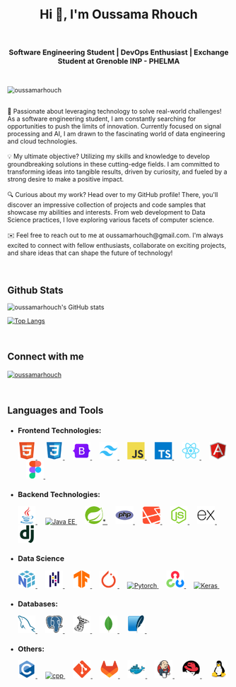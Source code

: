 <h1 align="center">Hi 👋, I'm Oussama Rhouch</h1><br/>
<h3 align="center">Software Engineering Student | DevOps Enthusiast | Exchange Student at Grenoble INP - PHELMA</h3><br/>
<p align="left"> <img src="https://komarev.com/ghpvc/?username=oussamarhouchh&label=Profile%20views&color=e42a28&style=flat" alt="oussamarhouch" /> </p><br/>
🚀 Passionate about leveraging technology to solve real-world challenges! As a software engineering student, I am constantly searching for opportunities to push the limits of innovation. Currently focused on signal processing and AI, I am drawn to the fascinating world of data engineering and cloud technologies.
<br/><br/>
💡 My ultimate objective? Utilizing my skills and knowledge to develop groundbreaking solutions in these cutting-edge fields. I am committed to transforming ideas into tangible results, driven by curiosity, and fueled by a strong desire to make a positive impact.<br/><br/>
🔍 Curious about my work? Head over to my GitHub profile! There, you'll discover an impressive collection of projects and code samples that showcase my abilities and interests. From web development to Data Science practices, I love exploring various facets of computer science.<br/><br/>
✉️ Feel free to reach out to me at oussamarhouch@gmail.com. I'm always excited to connect with fellow enthusiasts, collaborate on exciting projects, and share ideas that can shape the future of technology!<br/>
<br><br/>
<h2 align="left">Github Stats</h2>
<p>
   
![oussamarhouch's GitHub stats](https://github-readme-stats.vercel.app/api/?username=oussamarhouch&show_icons=true&title_color=fff&icon_color=79ff97&text_color=9f9f9f&bg_color=151515)

[![Top Langs](https://github-readme-stats.vercel.app/api/top-langs/?username=oussamarhouch&layout=compact&langs_count=8&title_color=fff&text_color=aaaaaa&bg_color=050505)](https://github.com/anuraghazra/github-readme-stats)
 
</p>
<br>
<h2 align="left">Connect with me</h2>
<p align="left">
   <a href="https://www.linkedin.com/in/oussamarhouch/" target="_blank"><img align="center" src="https://raw.githubusercontent.com/rahuldkjain/github-profile-readme-generator/master/src/images/icons/Social/linked-in-alt.svg" alt="oussamarhouch" height="30" width="40" /></a>
   &emsp;
</p>
<br>
<h2 align="left">Languages and Tools</h2>
<ul>
   <li>
      <h3 align="left">Frontend Technologies:</h3>
      <div>
         <a href="https://www.w3.org/html/" target="_blank">
         <img src="https://raw.githubusercontent.com/devicons/devicon/master/icons/html5/html5-original.svg" alt="html5" width="40" height="40"/>
         </a>
         &emsp;
         <a href="https://www.w3schools.com/css/" target="_blank">
         <img src="https://raw.githubusercontent.com/devicons/devicon/master/icons/css3/css3-original.svg" alt="css3" width="40" height="40"/>
         </a>
         &emsp;
         <a href="https://getbootstrap.com" target="_blank">
         <img src="https://raw.githubusercontent.com/devicons/devicon/master/icons/bootstrap/bootstrap-original.svg" alt="bootstrap" width="40" height="40"/>
         </a>
         &emsp;
         <a href="https://tailwindcss.com/" target="_blank">
         <img src="https://raw.githubusercontent.com/devicons/devicon/master/icons/tailwindcss/tailwindcss-plain.svg" alt="tailwind" width="40" height="40"/>
         </a>
         &emsp;
         <a href="https://developer.mozilla.org/en-US/docs/Web/JavaScript" target="_blank">
         <img src="https://raw.githubusercontent.com/devicons/devicon/master/icons/javascript/javascript-original.svg" alt="javascript" width="40" height="40"/>
         </a>
         &emsp;
         <a href="https://www.typescriptlang.org/" target="_blank">
         <img src="https://raw.githubusercontent.com/devicons/devicon/master/icons/typescript/typescript-original.svg" alt="typescript" width="40" height="40"/>
         </a>
         &emsp;
         <a href="https://reactjs.org/" target="_blank">
         <img src="https://raw.githubusercontent.com/devicons/devicon/master/icons/react/react-original.svg" alt="react" width="40" height="40"/>
         </a>
         &emsp;
         <a href="https://angular.io/" target="_blank">
         <img src="https://raw.githubusercontent.com/devicons/devicon/master/icons/angularjs/angularjs-original.svg" alt="angular" width="40" height="40"/>
         </a>
         &emsp;
         <a href="https://www.figma.com/" target="_blank">
         <img src="https://raw.githubusercontent.com/devicons/devicon/master/icons/figma/figma-original.svg" alt="figma" width="40" height="40"/>
         </a>
         &emsp;
      </div>
   </li>
   <li>
      <h3>Backend Technologies:</h3>
      <div>
         <a href="https://docs.oracle.com/en/java/" target="_blank">
         <img src="https://raw.githubusercontent.com/devicons/devicon/master/icons/java/java-original.svg" alt="java" width="40" height="40"/>
         </a>
         &emsp;
         <a href="https://jakarta.ee/" target="_blank">
         <img src="https://jakarta.ee/images/jakarta/jakarta-ee-logo-color.svg" alt="Java EE" width="100" height="30"/>
         </a>
         &emsp;
         <a href="https://spring.io/" target="_blank">
         <img src="https://raw.githubusercontent.com/devicons/devicon/master/icons/spring/spring-original.svg" alt="spring" width="40" height="40"/>*
         </a>
         &emsp;
         <a href="https://www.php.net" target="_blank">
         <img src="https://raw.githubusercontent.com/devicons/devicon/master/icons/php/php-original.svg" alt="php" width="40" height="40"/>
         </a>
         &emsp;
         <a href="https://laravel.com/" target="_blank">
         <img src="https://raw.githubusercontent.com/devicons/devicon/master/icons/laravel/laravel-plain.svg" alt="laravel" width="40" height="40"/>
         </a>
         &emsp;
         <a href="https://nodejs.org/" target="_blank">
         <img src="https://raw.githubusercontent.com/devicons/devicon/master/icons/nodejs/nodejs-original.svg" alt="nodejs" width="40" height="40"/>
         </a>
         &emsp;
         <a href="https://expressjs.com/" target="_blank">
         <img src="https://raw.githubusercontent.com/devicons/devicon/master/icons/express/express-original.svg" alt="express" width="40" height="40"/>
         </a>
         &emsp;
         <a href="https://www.djangoproject.com/" target="_blank">
         <img src="https://raw.githubusercontent.com/devicons/devicon/master/icons/django/django-plain.svg" alt="django" width="40" height="40"/>
         </a>
      </div>
   </li>
   <li>
      <h3>Data Science</h3>
      <div>
         <a href="https://numpy.org/" target="_blank">
         <img src="https://raw.githubusercontent.com/devicons/devicon/master/icons/numpy/numpy-original.svg" alt="Numpy" width="40" height="40"/>
         </a>
         &emsp;
         <a href="https://pandas.pydata.org/" target="_blank">
         <img src="https://raw.githubusercontent.com/devicons/devicon/master/icons/pandas/pandas-original.svg" alt="Pandas" width="40" height="40"/>
         </a>
         &emsp;
         <a href="https://www.tensorflow.org/" target="_blank">
         <img src="https://raw.githubusercontent.com/devicons/devicon/master/icons/tensorflow/tensorflow-original.svg" alt="Tensorflow" width="40" height="40"/>
         </a>
         &emsp;
         <a href="https://pytorch.org/" target="_blank">
         <img src="https://raw.githubusercontent.com/devicons/devicon/master/icons/pytorch/pytorch-original.svg" alt="Pytorch" width="40" height="40"/>
         </a>
         &emsp;
         <a href="https://scikit-learn.org/stable/" target="_blank">
         <img src="https://scikit-learn.org/stable/_static/scikit-learn-logo-small.png" alt="Pytorch" width="80" height="30"/>
         </a>
         &emsp;
         <a href="https://opencv.org/" target="_blank">
         <img src="https://raw.githubusercontent.com/devicons/devicon/master/icons/opencv/opencv-original.svg" alt="OpenCV" width="40" height="40"/>
         </a>
         &emsp;
         <a href="https://keras.io/" target="_blank">
         <img src="https://upload.wikimedia.org/wikipedia/commons/thumb/a/ae/Keras_logo.svg/1200px-Keras_logo.svg.png" alt="Keras" width="40" height="40"/>
         </a>
         &emsp;
      </div>
   </li>
   <li>
      <h3>Databases:</h3>
      <div>
         <a href="https://www.mysql.com/" target="_blank">
         <img src="https://raw.githubusercontent.com/devicons/devicon/master/icons/mysql/mysql-original.svg" alt="mysql" width="40" height="40"/>
         </a>
         &emsp;
         <a href="https://www.postgresql.org/" target="_blank">
         <img src="https://raw.githubusercontent.com/devicons/devicon/master/icons/postgresql/postgresql-original.svg" alt="postgres" width="40" height="40"/>
         </a>
         &emsp;
         <a href="https://docs.microsoft.com/en-us/sql/?view=sql-server-ver15" target="_blank">
         <img src="https://raw.githubusercontent.com/devicons/devicon/master/icons/microsoftsqlserver/microsoftsqlserver-plain.svg" alt="MS SQL" width="40" height="40"/>
         </a>
         &emsp;
         <a href="https://docs.mongodb.com/" target="_blank">
         <img src="https://raw.githubusercontent.com/devicons/devicon/master/icons/mongodb/mongodb-original.svg" alt="MongoDB" width="40" height="40"/>
         </a>
         &emsp;
         <a href="https://www.sqlite.org/index.html" target="_blank">
         <img src="https://raw.githubusercontent.com/devicons/devicon/master/icons/sqlite/sqlite-original.svg" alt="sqlite" width="40" height="40"/>
         </a>
         &emsp;
      </div>
   </li>
   <li>
      <h3>Others:</h3>
      <div>
         <a href="https://www.w3schools.com/c/" target="_blank">
         <img src="https://raw.githubusercontent.com/devicons/devicon/master/icons/c/c-original.svg" alt="c" width="40" height="40"/>
         </a>
         &emsp;
         <a href="https://www.w3schools.com/cpp/" target="_blank">
         <img src="https://cdn-icons-png.flaticon.com/512/6132/6132222.png" alt="cpp" width="40" height="40"/>
         </a>
         &emsp;
         <a href="https://git-scm.com/" target="_blank">
         <img src="https://raw.githubusercontent.com/devicons/devicon/master/icons/git/git-original.svg" alt="git" width="40" height="40"/>
         </a>
         &emsp;
         <a href="https://about.gitlab.com/fr-fr/" target="_blank">
         <img src="https://raw.githubusercontent.com/devicons/devicon/master/icons/gitlab/gitlab-original.svg" alt="gitlab" width="40" height="40"/>
         </a>
         &emsp;
         <a href="https://www.docker.com/" target="_blank">
         <img src="https://raw.githubusercontent.com/devicons/devicon/master/icons/docker/docker-original.svg" alt="docker" width="40" height="40"/>
         </a>
         &emsp;
         <a href="https://www.jenkins.io/" target="_blank">
         <img src="https://raw.githubusercontent.com/devicons/devicon/master/icons/jenkins/jenkins-original.svg" alt="jenkins" width="40" height="40"/>
         </a>
         &emsp;
         <a href="https://www.redhat.com/en/technologies/cloud-computing/openshift" target="_blank">
         <img src="https://raw.githubusercontent.com/devicons/devicon/master/icons/redhat/redhat-original.svg" alt="openShift" width="40" height="40"/>
         </a>
         &emsp;
         <a href="https://www.linux.org/" target="_blank">
         <img src="https://raw.githubusercontent.com/devicons/devicon/master/icons/linux/linux-original.svg" alt="linux" width="40" height="40"/>
         </a>
         &emsp;
      </div>
   </li>
</ul>
